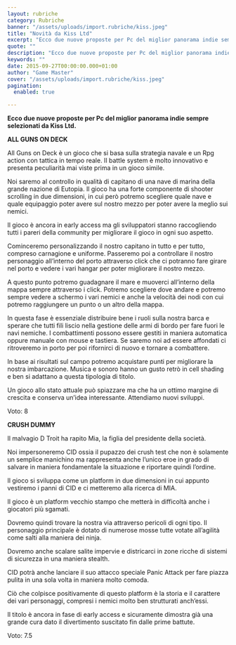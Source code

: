 ```yaml
---
layout: rubriche
category: Rubriche
banner: "/assets/uploads/import.rubriche/kiss.jpeg"
title: "Novità da Kiss Ltd"
excerpt: "Ecco due nuove proposte per Pc del miglior panorama indie sempre selezionati da Kiss Ltd. ALL GUNS ON DECK All Guns on Deck è un gioco che si basa sulla strategia navale e un Rpg action con tattica in tempo reale. Il battle system è molto innovativo e presenta peculiarità mai viste prima in un [&hellip"
quote: ""
description: "Ecco due nuove proposte per Pc del miglior panorama indie sempre selezionati da Kiss Ltd. ALL GUNS ON DECK All Guns on Deck è un gioco che si basa sulla strategia navale e un Rpg action con tattica in tempo reale. Il battle system è molto innovativo e presenta peculiarità mai viste prima in un [&hellip"
keywords: ""
date: 2015-09-27T00:00:00.000+01:00
author: "Game Master"
cover: "/assets/uploads/import.rubriche/kiss.jpeg"
pagination:
  enabled: true

---
```


**Ecco due nuove proposte per Pc del miglior panorama indie sempre selezionati da Kiss Ltd.**

 **ALL GUNS ON DECK**

**[](https://hotmc.com/wp-content/uploads/2015/09/guns.jpg)**

All Guns on Deck è un gioco che si basa sulla strategia navale e un Rpg action con tattica in tempo reale. Il battle system è molto innovativo e presenta peculiarità mai viste prima in un gioco simile.

Noi saremo al controllo in qualità di capitano di una nave di marina della grande nazione di Eutopia. Il gioco ha una forte componente di shooter scrolling in due dimensioni, in cui però potremo scegliere quale nave e quale equipaggio poter avere sul nostro mezzo per poter avere la meglio sui nemici.

Il gioco è ancora in early access ma gli sviluppatori stanno raccogliendo tutti i pareri della community per migliorare il gioco in ogni suo aspetto.

Cominceremo personalizzando il nostro capitano in tutto e per tutto, compreso carnagione e uniforme. Passeremo poi a controllare il nostro personaggio all’interno del porto attraverso click che ci potranno fare girare nel porto e vedere i vari hangar per poter migliorare il nostro mezzo.

A questo punto potremo guadagnare il mare e muoverci all’interno della mappa sempre attraverso i click. Potremo scegliere dove andare e potremo sempre vedere a schermo i vari nemici e anche la velocità dei nodi con cui potremo raggiungere un punto o un altro della mappa.

[](https://hotmc.com/wp-content/uploads/2015/09/guns2.jpg)

In questa fase è essenziale distribuire bene i ruoli sulla nostra barca e sperare che tutti fili liscio nella gestione delle armi di bordo per fare fuori le navi nemiche. I combattimenti possono essere gestiti in maniera automatica oppure manuale con mouse e tastiera. Se saremo noi ad essere affondati ci ritroveremo in porto per poi rifornirci di nuovo e tornare a combattere.

In base ai risultati sul campo potremo acquistare punti per migliorare la nostra imbarcazione. Musica e sonoro hanno un gusto retrò in cell shading e ben si adattano a questa tipologia di titolo.

Un gioco allo stato attuale può spiazzare ma che ha un ottimo margine di crescita e conserva un’idea interessante. Attendiamo nuovi sviluppi.

Voto: 8

**CRUSH DUMMY**

[](https://hotmc.com/wp-content/uploads/2015/09/crush-dummy.jpg)

Il malvagio D Troit ha rapito Mia, la figlia del presidente della società.

Noi impersoneremo CID ossia il pupazzo dei crush test che non è solamente un semplice manichino ma rappresenta anche l’unico eroe in grado di salvare in maniera fondamentale la situazione e riportare quindi l’ordine.

Il gioco si sviluppa come un platform in due dimensioni in cui appunto vestiremo i panni di CID e ci metteremo alla ricerca di MIA.

Il gioco è un platform vecchio stampo che metterà in difficoltà anche i giocatori più sgamati.

Dovremo quindi trovare la nostra via attraverso pericoli di ogni tipo. Il personaggio principale è dotato di numerose mosse tutte votate all’agilità come salti alla maniera dei ninja.

[](https://hotmc.com/wp-content/uploads/2015/09/crush-2.jpg)

Dovremo anche scalare salite impervie e districarci in zone ricche di sistemi di sicurezza in una maniera stealth.

CID potrà anche lanciare il suo attacco speciale Panic Attack per fare piazza pulita in una sola volta in maniera molto comoda.

Ciò che colpisce positivamente di questo platform è la storia e il carattere dei vari personaggi, compresi i nemici molto ben strutturati anch’essi.

Il titolo è ancora in fase di early access e sicuramente dimostra già una grande cura dato il divertimento suscitato fin dalle prime battute.

Voto: 7.5